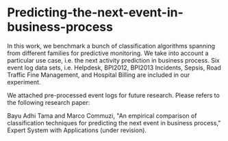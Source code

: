 # Predicting-the-next-event-in-business-process

In this work, we benchmark a bunch of classification algorithms spanning from different families for predictive monitoring. We take into account a particular use case, i.e. the next activity prediction in business process.
Six event log data sets, i.e. Helpdesk, BPI2012, BPI2013 Incidents, Sepsis, Road Traffic Fine Management, and Hospital Billing are included in our experiment.


We attached pre-processed event logs for future research.
Please refers to the following research paper:

Bayu Adhi Tama and Marco Commuzi, "An empirical comparison of classification techniques for predicting the next event in business process," Expert System with Applications (under revision).
